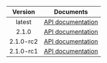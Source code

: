 | Version | Documents |
|:---:|---|
| latest | [API documentation](latest) |
| 2.1.0 | [API documentation](2.1.0) |
| 2.1.0-rc2 | [API documentation](2.1.0-rc2) |
| 2.1.0-rc1 | [API documentation](2.1.0-rc1) |
